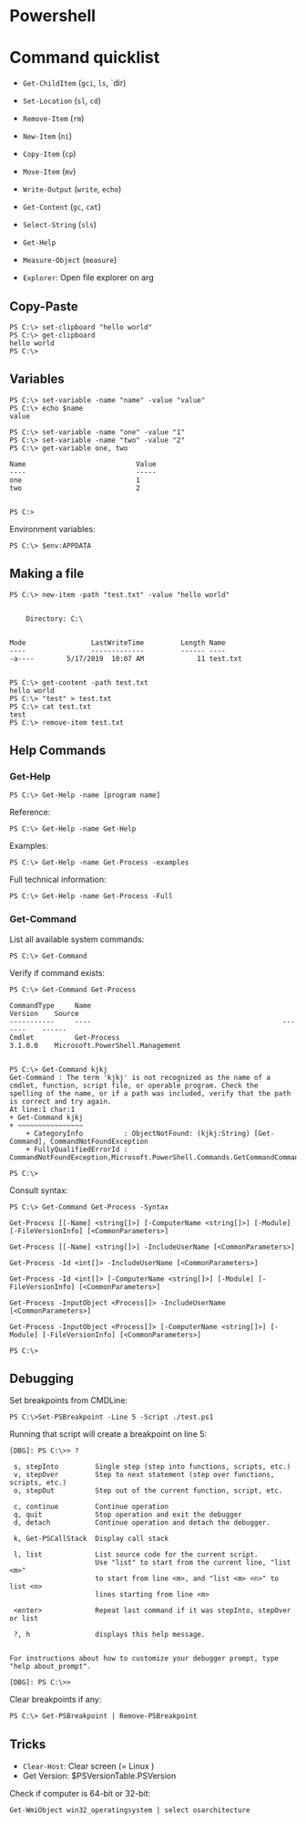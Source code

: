 # Powershell

# Command quicklist

* `Get-ChildItem` (`gci`, `ls`, `dir)
* `Set-Location` (`sl`, `cd`)
* `Remove-Item` (`rm`)
* `New-Item` (`ni`)
* `Copy-Item` (`cp`)
* `Move-Item` (`mv`)
* `Write-Output` (`write`, `echo`)
* `Get-Content` (`gc`, `cat`)

* `Select-String` (`sls`)
* `Get-Help`
* `Measure-Object` (`measure`)

* `Explorer`: Open file explorer on arg


## Copy-Paste

```
PS C:\> set-clipboard "hello world"
PS C:\> get-clipboard
hello world
PS C:\>
```

## Variables

```
PS C:\> set-variable -name "name" -value "value"
PS C:\> echo $name
value
```

```
PS C:\> set-variable -name "one" -value "1"
PS C:\> set-variable -name "two" -value "2"
PS C:\> get-variable one, two

Name                           Value
----                           -----
one                            1
two                            2


PS C:>
```

Environment variables:
```
PS C:\> $env:APPDATA
```

## Making a file

```
PS C:\> new-item -path "test.txt" -value "hello world"


    Directory: C:\


Mode                LastWriteTime         Length Name
----                -------------         ------ ----
-a----        5/17/2019  10:07 AM             11 test.txt


PS C:\> get-content -path test.txt
hello world
PS C:\> "test" > test.txt
PS C:\> cat test.txt
test
PS C:\> remove-item test.txt
```

## Help Commands

### Get-Help

```
PS C:\> Get-Help -name [program name]
```

Reference:
```
PS C:\> Get-Help -name Get-Help
```

Examples:
```
PS C:\> Get-Help -name Get-Process -examples
```

Full technical information:
```
PS C:\> Get-Help -name Get-Process -Full
```

### Get-Command

List all available system commands:
```
PS C:\> Get-Command
```

Verify if command exists:
```
PS C:\> Get-Command Get-Process

CommandType     Name                                               Version    Source
-----------     ----                                               -------    ------
Cmdlet          Get-Process                                        3.1.0.0    Microsoft.PowerShell.Management


PS C:\> Get-Command kjkj
Get-Command : The term 'kjkj' is not recognized as the name of a cmdlet, function, script file, or operable program. Check the
spelling of the name, or if a path was included, verify that the path is correct and try again.
At line:1 char:1
+ Get-Command kjkj
+ ~~~~~~~~~~~~~~~~
    + CategoryInfo          : ObjectNotFound: (kjkj:String) [Get-Command], CommandNotFoundException
    + FullyQualifiedErrorId : CommandNotFoundException,Microsoft.PowerShell.Commands.GetCommandCommand

PS C:\>
```

Consult syntax:
```
PS C:\> Get-Command Get-Process -Syntax

Get-Process [[-Name] <string[]>] [-ComputerName <string[]>] [-Module] [-FileVersionInfo] [<CommonParameters>]

Get-Process [[-Name] <string[]>] -IncludeUserName [<CommonParameters>]

Get-Process -Id <int[]> -IncludeUserName [<CommonParameters>]

Get-Process -Id <int[]> [-ComputerName <string[]>] [-Module] [-FileVersionInfo] [<CommonParameters>]

Get-Process -InputObject <Process[]> -IncludeUserName [<CommonParameters>]

Get-Process -InputObject <Process[]> [-ComputerName <string[]>] [-Module] [-FileVersionInfo] [<CommonParameters>]

PS C:\>
```

## Debugging

Set breakpoints from CMDLine:
```
PS C:\>Set-PSBreakpoint -Line 5 -Script ./test.ps1
```

Running that script will create a breakpoint on line 5:
```
[DBG]: PS C:\>> ?

 s, stepInto         Single step (step into functions, scripts, etc.)
 v, stepOver         Step to next statement (step over functions, scripts, etc.)
 o, stepOut          Step out of the current function, script, etc.

 c, continue         Continue operation
 q, quit             Stop operation and exit the debugger
 d, detach           Continue operation and detach the debugger.

 k, Get-PSCallStack  Display call stack

 l, list             List source code for the current script.
                     Use "list" to start from the current line, "list <m>"
                     to start from line <m>, and "list <m> <n>" to list <n>
                     lines starting from line <m>

 <enter>             Repeat last command if it was stepInto, stepOver or list

 ?, h                displays this help message.


For instructions about how to customize your debugger prompt, type "help about_prompt".

[DBG]: PS C:\>>
```

Clear breakpoints if any:
```
PS C:\> Get-PSBreakpoint | Remove-PSBreakpoint
```

## Tricks

* `Clear-Host`: Clear screen (= Linux <C-l>)
* Get Version: $PSVersionTable.PSVersion

Check if computer is 64-bit or 32-bit:
```
Get-WmiObject win32_operatingsystem | select osarchitecture
```
